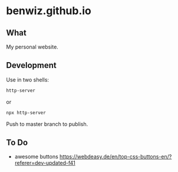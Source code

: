 # benwiz.github.io

## What

My personal website.

## Development

Use in two shells:

```sh
http-server
```

or

```sh
npx http-server
```

Push to master branch to publish.

## To Do

- awesome buttons https://webdeasy.de/en/top-css-buttons-en/?referer=dev-updated-f41
